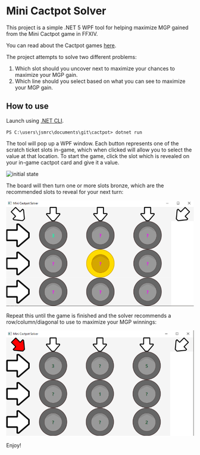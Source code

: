# Mini Cactpot Solver

This project is a simple .NET 5 WPF tool for helping maximize MGP gained from the Mini Cactpot game in FFXIV.

You can read about the Cactpot games [here](https://na.finalfantasyxiv.com/lodestone/playguide/contentsguide/goldsaucer/cactpot/).

The project attempts to solve two different problems:

1) Which slot should you uncover next to maximize your chances to maximize your MGP gain.
2) Which line should you select based on what you can see to maximize your MGP gain.

## How to use

Launch using [.NET CLI](https://docs.microsoft.com/en-us/dotnet/core/tools/).

```
PS C:\users\jsmrc\documents\git\cactpot> dotnet run
```

The tool will pop up a WPF window. Each button represents one of the scratch ticket slots in-game, which when clicked will allow you to select the value at that location. To start the game, click the slot which is revealed on your in-game cactpot card and give it a value.

![initial state](https://github.com/jsmrcina/cactpot/blob/main/readme-images/initialstate.png?raw=true)

The board will then turn one or more slots bronze, which are the recommended slots to reveal for your next turn:

![turn 1](https://github.com/jsmrcina/cactpot/blob/main/readme-images/turn_1.png?raw=true)

Repeat this until the game is finished and the solver recommends a row/column/diagonal to use to maximize your MGP winnings:

![game over](https://github.com/jsmrcina/cactpot/blob/main/readme-images/gameover.png?raw=true)

Enjoy!